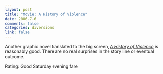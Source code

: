 ```yaml
--- 
layout: post
title: "Movie: A History of Violence"
date: 2006-7-6
comments: false
categories: diversions
link: false
---
```

Another graphic novel translated to the big screen, <i><a href="http://imdb.com/title/tt0399146/" title="A History of Violence">A History of Violence</a></i> is reasonably good. There are no real surprises in the story line or eventual outcome.

Rating: Good Saturday evening fare
